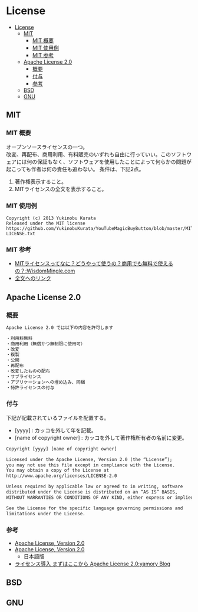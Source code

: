 # License

- [License](#license)
  - [MIT](#mit)
    - [MIT 概要](#mit-概要)
    - [MIT 使用例](#mit-使用例)
    - [MIT 参考](#mit-参考)
  - [Apache License 2.0](#apache-license-20)
    - [概要](#概要)
    - [付与](#付与)
    - [参考](#参考)
  - [BSD](#bsd)
  - [GNU](#gnu)

## MIT

### MIT 概要

オープンソースライセンスの一つ。  
改変、再配布、商用利用、有料販売のいずれも自由に行っていい。このソフトウェアには何の保証もなく、ソフトウェアを使用したことによって何らかの問題が起こっても作者は何の責任も追わない。
条件は、下記2点。
1. 著作権表示すること。
2. MITライセンスの全文を表示すること。

### MIT 使用例

```
Copyright (c) 2013 Yukinobu Kurata
Released under the MIT license
https://github.com/YukinobuKurata/YouTubeMagicBuyButton/blob/master/MIT-LICENSE.txt
```

### MIT 参考

- [MITライセンスってなに？どうやって使うの？商用でも無料で使えるの？:WisdomMingle.com](https://wisdommingle.com/mit-license/)
- [全文へのリンク](https://opensource.org/licenses/mit-license.php)

## Apache License 2.0

### 概要

``` txt
Apache License 2.0 では以下の内容を許可します

・利用料無料
・商用利用（無償かつ無制限に使用可）
・改変
・複製
・公開
・再配布
・改変したものの配布
・サブライセンス
・アプリケーションへの埋め込み、同梱
・特許ライセンスの付与
```

### 付与

下記が記載されているファイルを配置する。

- \[yyyy\] : カッコを外して年を記載。
- \[name of copyright owner\] : カッコを外して著作権所有者の名前に変更。

``` txt
Copyright [yyyy] [name of copyright owner]

Licensed under the Apache License, Version 2.0 (the “License”);
you may not use this file except in compliance with the License.
You may obtain a copy of the License at
http://www.apache.org/licenses/LICENSE-2.0

Unless required by applicable law or agreed to in writing, software
distributed under the License is distributed on an “AS IS” BASIS,
WITHOUT WARRANTIES OR CONDITIONS OF ANY KIND, either express or implied.

See the License for the specific language governing permissions and
limitations under the License.
```

### 参考

- [Apache License, Version 2.0](https://www.apache.org/licenses/LICENSE-2.0)
- [Apache License, Version 2.0](https://licenses.opensource.jp/Apache-2.0/Apache-2.0.html)
    - 日本語版
- [ライセンス導入 まずはここから Apache License 2.0:yamory Blog](https://yamory.io/blog/about-apache-license/)


## BSD

## GNU

